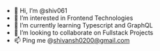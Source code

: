 - 👋 Hi, I’m @shiv061
- 👀 I’m interested in Frontend Technologies
- 🌱 I’m currently learning Typescript and GraphQL
- 💞️ I’m looking to collaborate on Fullstack Projects
- 📫 Ping me @shivansh0200@gmail.com

<!---
shiv061/shiv061 is a ✨ special ✨ repository because its `README.md` (this file) appears on your GitHub profile.
You can click the Preview link to take a look at your changes.
--->
